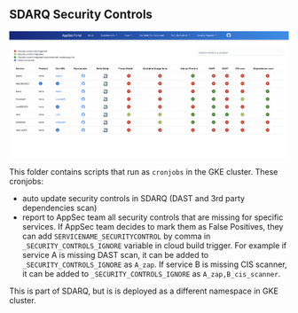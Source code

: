 ## SDARQ Security Controls

<img src="https://github.com/broadinstitute/dsp-appsec-infrastructure-apps/blob/update-documentation/sdarq/frontend/src/assets/sdarq_security_controls.png">

This folder contains scripts that run as `cronjobs` in the GKE cluster. These cronjobs: 
- auto update security controls in SDARQ (DAST and 3rd party dependencies scan)
- report to AppSec team all security controls that are missing for specific services. If AppSec team decides to mark them as False Positives, they can add `SERVICENAME_SECURITYCONTROL` by comma in `_SECURITY_CONTROLS_IGNORE` variable in cloud build trigger. For example if service A is missing DAST scan, it can be added to `_SECURITY_CONTROLS_IGNORE` as `A_zap`. If service B is missing CIS scanner, it can be added to `_SECURITY_CONTROLS_IGNORE` as `A_zap,B_cis_scanner`. 

This is part of SDARQ, but is is deployed as a different namespace in GKE cluster.




